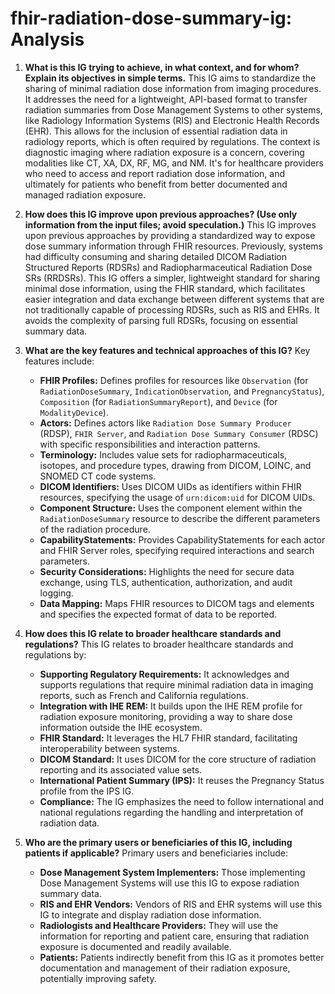 # fhir-radiation-dose-summary-ig: Analysis

1.  **What is this IG trying to achieve, in what context, and for whom? Explain its objectives in simple terms.**
    This IG aims to standardize the sharing of minimal radiation dose information from imaging procedures. It addresses the need for a lightweight, API-based format to transfer radiation summaries from Dose Management Systems to other systems, like Radiology Information Systems (RIS) and Electronic Health Records (EHR). This allows for the inclusion of essential radiation data in radiology reports, which is often required by regulations. The context is diagnostic imaging where radiation exposure is a concern, covering modalities like CT, XA, DX, RF, MG, and NM. It's for healthcare providers who need to access and report radiation dose information, and ultimately for patients who benefit from better documented and managed radiation exposure.

2.  **How does this IG improve upon previous approaches? (Use only information from the input files; avoid speculation.)**
    This IG improves upon previous approaches by providing a standardized way to expose dose summary information through FHIR resources. Previously, systems had difficulty consuming and sharing detailed DICOM Radiation Structured Reports (RDSRs) and Radiopharmaceutical Radiation Dose SRs (RRDSRs). This IG offers a simpler, lightweight standard for sharing minimal dose information, using the FHIR standard, which facilitates easier integration and data exchange between different systems that are not traditionally capable of processing RDSRs, such as RIS and EHRs. It avoids the complexity of parsing full RDSRs, focusing on essential summary data.

3.  **What are the key features and technical approaches of this IG?**
    Key features include:
    *   **FHIR Profiles:** Defines profiles for resources like `Observation` (for `RadiationDoseSummary`, `IndicationObservation`, and `PregnancyStatus`), `Composition` (for `RadiationSummaryReport`), and `Device` (for `ModalityDevice`).
    *   **Actors:** Defines actors like `Radiation Dose Summary Producer` (RDSP), `FHIR Server`, and `Radiation Dose Summary Consumer` (RDSC) with specific responsibilities and interaction patterns.
    *   **Terminology:** Includes value sets for radiopharmaceuticals, isotopes, and procedure types, drawing from DICOM, LOINC, and SNOMED CT code systems.
    *   **DICOM Identifiers:** Uses DICOM UIDs as identifiers within FHIR resources, specifying the usage of `urn:dicom:uid` for DICOM UIDs.
    *   **Component Structure:** Uses the component element within the `RadiationDoseSummary` resource to describe the different parameters of the radiation procedure.
    *   **CapabilityStatements:** Provides CapabilityStatements for each actor and FHIR Server roles, specifying required interactions and search parameters.
    *   **Security Considerations:** Highlights the need for secure data exchange, using TLS, authentication, authorization, and audit logging.
    *   **Data Mapping:** Maps FHIR resources to DICOM tags and elements and specifies the expected format of data to be reported.

4.  **How does this IG relate to broader healthcare standards and regulations?**
    This IG relates to broader healthcare standards and regulations by:
    *   **Supporting Regulatory Requirements:** It acknowledges and supports regulations that require minimal radiation data in imaging reports, such as French and California regulations.
    *   **Integration with IHE REM:**  It builds upon the IHE REM profile for radiation exposure monitoring, providing a way to share dose information outside the IHE ecosystem.
    *   **FHIR Standard:**  It leverages the HL7 FHIR standard, facilitating interoperability between systems.
    *   **DICOM Standard:** It uses DICOM for the core structure of radiation reporting and its associated value sets.
    *   **International Patient Summary (IPS):** It reuses the Pregnancy Status profile from the IPS IG.
    *   **Compliance:** The IG emphasizes the need to follow international and national regulations regarding the handling and interpretation of radiation data.

5.  **Who are the primary users or beneficiaries of this IG, including patients if applicable?**
    Primary users and beneficiaries include:
    *   **Dose Management System Implementers:**  Those implementing Dose Management Systems will use this IG to expose radiation summary data.
    *   **RIS and EHR Vendors:** Vendors of RIS and EHR systems will use this IG to integrate and display radiation dose information.
    *   **Radiologists and Healthcare Providers:** They will use the information for reporting and patient care, ensuring that radiation exposure is documented and readily available.
    *   **Patients:** Patients indirectly benefit from this IG as it promotes better documentation and management of their radiation exposure, potentially improving safety.
